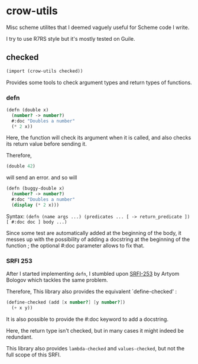 # crow-utils

Misc scheme utilites that I deemed vaguely useful for Scheme code I write.

I try to use R7RS style but it's mostly tested on Guile. 


## checked

```scheme
(import (crow-utils checked))
```

Provides some tools to check argument types and return types of functions.

### defn

```scheme 
(defn (double x)
  (number? -> number?)
  #:doc "Doubles a number"
  (* 2 x))
```

Here, the function will check its argument when it is called, and also checks its return value before sending it.

Therefore, 

```scheme
(double 42)
```

will send an error. and so will 

```scheme
(defn (buggy-double x)
  (number? -> number?)
  #:doc "Doubles a number"
  (display (* 2 x)))
```

Syntax: `(defn (name args ...) (predicates ... [ -> return_predicate ]) [ #:doc doc ] body ...)`

Since some test are automatically added at the beginning of the body,
it messes up with the possibility of adding a docstring at the
beginning of the function ; the optional #:doc parameter allows to fix
that.


### SRFI 253

After I started implementing `defn`, I stumbled upon
[SRFI-253](https://srfi.schemers.org/srfi-253/) by Artyom Bologov
which tackles the same problem.

Therefore, This library also provides the equivalent `define-checked'
:

```scheme
(define-checked (add [x number?] [y number?])
  (+ x y))
```

It is also possible to provide the #:doc keyword to add a docstring.

Here, the return type isn't checked, but in many cases it might indeed
be redundant.

This library also provides `lambda-checked` and `values-checked`, but
not the full scope of this SRFI. 

